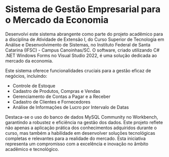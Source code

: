 # Sistema de Gestão Empresarial para o Mercado da Economia
Desenvolvi este sistema abrangente como parte do projeto acadêmico para a disciplina de Atividade de Extensão I, do Curso Superior de Tecnologia em Análise e Desenvolvimento de Sistemas, no Instituto Federal de Santa Catarina (IFSC) - Campus Canoinhas/SC. O software, criado utilizando C# .NET Windows Forms no Visual Studio 2022, é uma solução dedicada ao mercado da economia.

Este sistema oferece funcionalidades cruciais para a gestão eficaz de negócios, incluindo:

- Controle de Estoque
- Cadastro de Produtos, Compras e Vendas
- Gerenciamento de Contas a Pagar e a Receber
- Cadastro de Clientes e Fornecedores
- Análise de Informações de Lucro por Intervalo de Datas

Destaca-se o uso do banco de dados MySQL Community no Workbench, garantindo a robustez e eficiência na gestão dos dados. Este projeto reflete não apenas a aplicação prática dos conhecimentos adquiridos durante o curso, mas também a habilidade em desenvolver soluções tecnológicas completas e relevantes para a realidade do mercado. Esta iniciativa representa um compromisso com a excelência e inovação no âmbito acadêmico e tecnológico.
